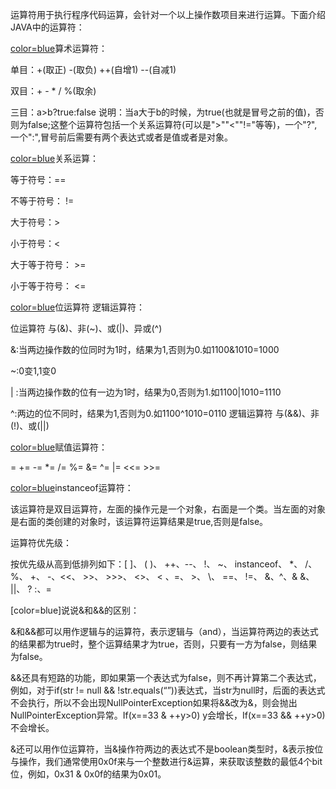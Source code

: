 运算符用于执行程序代码运算，会针对一个以上操作数项目来进行运算。下面介绍JAVA中的运算符：
[color=blue](1)算术运算符：
单目：+(取正) -(取负) ++(自增1) --(自减1) 
双目：+ - * / %(取余) 
三目：a>b?true:false 说明：当a大于b的时候，为true(也就是冒号之前的值)，否则为false;这整个运算符包括一个关系运算符(可以是">""<""!="等等)，一个"?",一个":",冒号前后需要有两个表达式或者是值或者是对象。
[color=blue](2)关系运算：
等于符号：==
不等于符号： != 
大于符号：>
小于符号：<
大于等于符号： >= 
小于等于符号： <= 
[color=blue](3)位运算符 逻辑运算符：
位运算符 与(&)、非(~)、或(|)、异或(^)
&:当两边操作数的位同时为1时，结果为1,否则为0.如1100&1010=1000 
~:0变1,1变0 
| :当两边操作数的位有一边为1时，结果为0,否则为1.如1100|1010=1110 
^:两边的位不同时，结果为1,否则为0.如1100^1010=0110 逻辑运算符 与(&&)、非(!)、或(||)
[color=blue](4)赋值运算符：
= += -= *= /= %= &= ^= |= <<= >>=
[color=blue](5)instanceof运算符：
该运算符是双目运算符，左面的操作元是一个对象，右面是一个类。当左面的对象是右面的类创建的对象时，该运算符运算结果是true,否则是false。
运算符优先级：
按优先级从高到低排列如下：[ ]、 ( )、 ++、--、 !、 ~、 instanceof、 *、 /、 %、 +、 -、<<、 >>、 >>>、 <>、 < 、=、 >、 \、 ==、 !=、 &、^、& &、 ||、 ? :、= 
[color=blue]说说&和&&的区别：
&和&&都可以用作逻辑与的运算符，表示逻辑与（and），当运算符两边的表达式的结果都为true时，整个运算结果才为true，否则，只要有一方为false，则结果为false。
&&还具有短路的功能，即如果第一个表达式为false，则不再计算第二个表达式，例如，对于if(str != null && !str.equals(“”))表达式，当str为null时，后面的表达式不会执行，所以不会出现NullPointerException如果将&&改为&，则会抛出NullPointerException异常。If(x==33 & ++y>0) y会增长，If(x==33 && ++y>0)不会增长。
&还可以用作位运算符，当&操作符两边的表达式不是boolean类型时，&表示按位与操作，我们通常使用0x0f来与一个整数进行&运算，来获取该整数的最低4个bit位，例如，0x31 & 0x0f的结果为0x01。